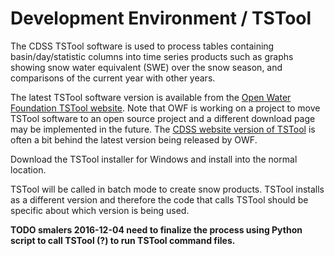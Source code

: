 # Development Environment / TSTool

The CDSS TSTool software is used to process tables containing basin/day/statistic columns into
time series products such as graphs showing snow water equivalent (SWE) over the snow season,
and comparisons of the current year with other years.

The latest TSTool software version is available from the
[Open Water Foundation TSTool website](http://openwaterfoundation.org/software-tools/tstool).
Note that OWF is working on a project to move TSTool software to an open source project and a different download page may be implemented
in the future.  The [CDSS website version of TSTool](http://cdss.state.co.us/software/Pages/TSTool.aspx) is often a bit behind the latest version being released by OWF.

Download the TSTool installer for Windows and install into the normal location.

TSTool will be called in batch mode to create snow products.
TSTool installs as a different version and therefore the code that calls TSTool should be specific about which version is being used.

**TODO smalers 2016-12-04 need to finalize the process using Python script to call TSTool (?) to run TSTool command files.**
